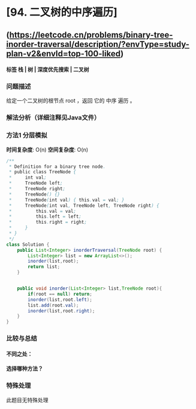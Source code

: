 # [94. 二叉树的中序遍历] 
## (https://leetcode.cn/problems/binary-tree-inorder-traversal/description/?envType=study-plan-v2&envId=top-100-liked)

#### **标签** 栈 | 树 | 深度优先搜索 | 二叉树


### 问题描述
给定一个二叉树的根节点 root ，返回 它的 中序 遍历 。

### 解法分析（详细注释见Java文件）
### 方法1 分层模拟


**时间复杂度**: O(n)
**空间复杂度**: O(n)
```java
/**
 * Definition for a binary tree node.
 * public class TreeNode {
 *     int val;
 *     TreeNode left;
 *     TreeNode right;
 *     TreeNode() {}
 *     TreeNode(int val) { this.val = val; }
 *     TreeNode(int val, TreeNode left, TreeNode right) {
 *         this.val = val;
 *         this.left = left;
 *         this.right = right;
 *     }
 * }
 */
class Solution {
    public List<Integer> inorderTraversal(TreeNode root) {
        List<Integer> list = new ArrayList<>();
        inorder(list,root);
        return list;
    }


    public void inorder(List<Integer> list,TreeNode root){
        if(root == null) return;
        inorder(list,root.left);
        list.add(root.val);
        inorder(list,root.right);
    }
}
```

### 比较与总结
#### 不同之处：

#### 选择哪种方法？


### 特殊处理
此题目无特殊处理
